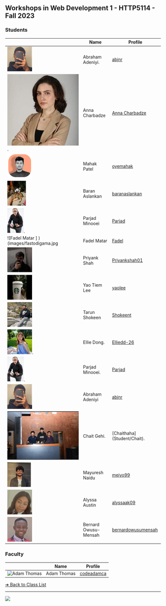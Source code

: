 <style>@import url("//readme.codeadam.ca/readme.css");</style>

## Workshops in Web Development 1 - HTTP5114 - Fall 2023

### Students

|                                                        | Name                  | Profile                                           |
| ------------------------------------------------------ | --------------------- | ------------------------------------------------- |
| ![abjnr](images/abjnr.png)                             | Abraham Adeniyi.      | [abjnr](students/abjnr)                           |
| ![Anna Charbadze](images/annacharbadze.jpeg).          | Anna Charbadze        | [Anna Charbadze](students/annacharbadze.markdown) |
| ![Mahak Patel](images/oyemahak.png)                    | Mahak Patel           | [oyemahak](students/oyemahak)                     |
| ![Baran Aslankan](images/baranaslankan.jpg)            | Baran Aslankan        | [baranaslankan](students/baranaslankan)           |
| ![Parjad Minooei](images/ParjadMinooei.jpg).           | Parjad Minooei        | [Parjad](students/parjad)                         |
| ![Fadel Matar ] )(images/fastodigama.jpg               | Fadel Matar           | [Fadel](students/fastodigama)                     |
| ![Priyank Shah](images/Priyankshah01.jpeg)             | Priyank Shah          | [Priyankshah01](students/Priyankshah01)           |
| ![yaoolee](images/yaoolee.jpg)                         | Yao Tiem Lee          | [yaolee](students/yaolee)                         |
| ![Tarun Shokeen](images/shokeent.png)                  | Tarun Shokeen         | [Shokeent](students/shokeent)                     |
| ![Ellie Dong](images/ellieDong.jpg).                   | Ellie Dong.           | [Elliedd-26](students/Elliedd-26)                 |
| ![Parjad Minooei](images/ParjadM.jpg).                 | Parjad Minooei.       | [Parjad](students/parjad)                         |
| ![abjnr](images/abjnr.png)                             | Abraham Adeniyi       | [abjnr](students/abjnr)                           |
| ![ChaitHaha](images/Chait.jpg)                         | Chait Gehi.           | [Chaithaha] (Student/Chait).                      |
| ![Mayuresh Naidu](/images/meiyo99.jpg)                 | Mayuresh Naidu        | [meiyo99](student/meiyo99)                        |
| ![Alyssa](images/alyssaak09.png)                       | Alyssa Austin         | [alyssaak09](student/alyssaak09)                  |
| ![Bernard Owusu-Mensah](images/bernardowusumensah.png) | Bernard Owusu-Mensah  | [bernardowusumensah](student/bernardowusumensah)  |


### Faculty

|                                       | Name        | Profile                          |
| ------------------------------------- | ----------- | -------------------------------- |
| ![Adam Thomas](images/codeadamca.png) | Adam Thomas | [codeadamca](faculty/codeadamca) |


[&#10132; Back to Class List](/)

---

<a href="https://brickmmo.com">
<img src="https://brickmmo.com/images/brickmmo-logo-horizontal.jpg" width="100">
</a>
